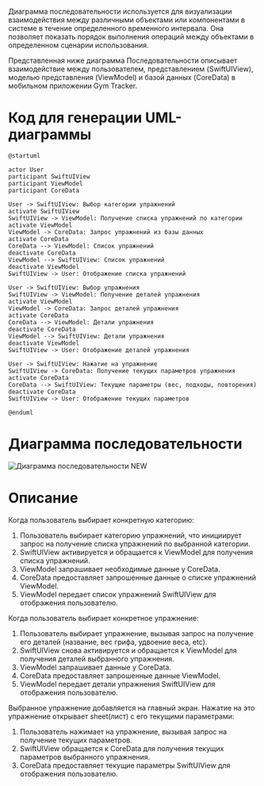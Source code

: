 Диаграмма последовательности используется для визуализации взаимодействия между различными объектами или компонентами в системе в течение определенного временного интервала. Она позволяет показать порядок выполнения операций между объектами в определенном сценарии использования.


Представленная ниже диаграмма Последовательности описывает взаимодействие между пользователем, представлением (SwiftUIView), моделью представления (ViewModel) и базой данных (CoreData) в мобильном приложении Gym Tracker.

# Код для генерации UML-диаграммы
```
@startuml

actor User
participant SwiftUIView
participant ViewModel
participant CoreData

User -> SwiftUIView: Выбор категории упражнений
activate SwiftUIView
SwiftUIView -> ViewModel: Получение списка упражнений по категории
activate ViewModel
ViewModel -> CoreData: Запрос упражнений из базы данных
activate CoreData
CoreData --> ViewModel: Список упражнений
deactivate CoreData
ViewModel --> SwiftUIView: Список упражнений
deactivate ViewModel
SwiftUIView -> User: Отображение списка упражнений

User -> SwiftUIView: Выбор упражнения
SwiftUIView -> ViewModel: Получение деталей упражнения
activate ViewModel
ViewModel -> CoreData: Запрос деталей упражнения
activate CoreData
CoreData --> ViewModel: Детали упражнения
deactivate CoreData
ViewModel --> SwiftUIView: Детали упражнения
deactivate ViewModel
SwiftUIView -> User: Отображение деталей упражнения

User -> SwiftUIView: Нажатие на упражнение
SwiftUIView -> CoreData: Получение текущих параметров упражнения
activate CoreData
CoreData --> SwiftUIView: Текущие параметры (вес, подходы, повторения)
deactivate CoreData
SwiftUIView -> User: Отображение текущих параметров

@enduml
```

# Диаграмма последовательности
![Диаграмма последовательности NEW](https://github.com/KwaziLi/LabRab3/assets/78913919/17f09645-e931-4883-a207-042c7552a675)

# Описание
Когда пользователь выбирает конкретную категорию:
1. Пользователь выбирает категорию упражнений, что инициирует запрос на получение списка упражнений по выбранной категории.
2. SwiftUIView активируется и обращается к ViewModel для получения списка упражнений.
3. ViewModel запрашивает необходимые данные у CoreData.
4. CoreData предоставляет запрошенные данные о списке упражнений ViewModel.
5. ViewModel передает список упражнений SwiftUIView для отображения пользователю.

Когда пользователь выбирает конкретное упражнение:
1. Пользователь выбирает упражнение, вызывая запрос на получение его деталей (название, вес грифа, удвоение веса, etc).
2. SwiftUIView снова активируется и обращается к ViewModel для получения деталей выбранного упражнения.
3. ViewModel запрашивает данные у CoreData.
4. CoreData предоставляет запрошенные данные ViewModel.
5. ViewModel передает детали упражнения SwiftUIView для отображения пользователю.

Выбранное упражнение добавляется на главный экран. Нажатие на это упражнение открывает sheet(лист) с его текущими параметрами:
1. Пользователь нажимает на упражнение, вызывая запрос на получение текущих параметров.
2. SwiftUIView обращается к CoreData для получения текущих параметров выбранного упражнения.
3. CoreData предоставляет текущие параметры SwiftUIView для отображения пользователю.

